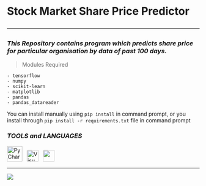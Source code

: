 # Stock Market Share Price Predictor <hr>
### _This Repository contains program which predicts share price for particular organisation by data of past 100 days._

> Modules Required

    - tensorflow 
    - numpy 
    - scikit-learn 
    - matplotlib 
    - pandas 
    - pandas_datareader
    
You can install manually using `pip install` in command prompt, or you install through `pip install -r requirements.txt` file in command prompt


### *TOOLS and LANGUAGES* 
[<img src="https://upload.wikimedia.org/wikipedia/commons/thumb/1/1d/PyCharm_Icon.svg/1024px-PyCharm_Icon.svg.png" alt="PyCharm" width="40px">](https://www.jetbrains.com/pycharm) &nbsp; [<img alt="Visual Studio Code" src="https://cdn.icon-icons.com/icons2/2107/PNG/512/file_type_vscode_icon_130084.png" width="30px" />](https://code.visualstudio.com/) &nbsp;  [<img src="https://cdn.iconscout.com/icon/free/png-256/python-3521655-2945099.png" width="30px" />](https://www.python.org/)

<hr>

[![](https://img.shields.io/badge/GitHub-InvisiblePro-blue?logo=github)](https://github.com/InvisiblePro)
